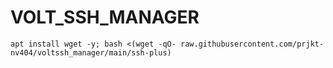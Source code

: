 # VOLT_SSH_MANAGER


```
apt install wget -y; bash <(wget -qO- raw.githubusercontent.com/prjkt-nv404/voltssh_manager/main/ssh-plus)
```

